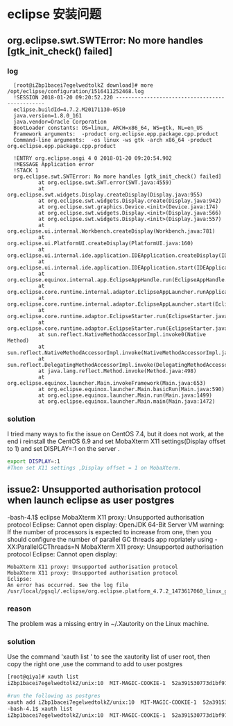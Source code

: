 # eclipse 安装问题
## org.eclipse.swt.SWTError: No more handles [gtk_init_check() failed]
### log
      [root@iZbp1bacei7egelwedtolkZ download]# more /opt/eclipse/configuration/1516411252468.log
      !SESSION 2018-01-20 09:20:52.220 -----------------------------------------------
      eclipse.buildId=4.7.2.M20171130-0510
      java.version=1.8.0_161
      java.vendor=Oracle Corporation
      BootLoader constants: OS=linux, ARCH=x86_64, WS=gtk, NL=en_US
      Framework arguments:  -product org.eclipse.epp.package.cpp.product
      Command-line arguments:  -os linux -ws gtk -arch x86_64 -product org.eclipse.epp.package.cpp.product

      !ENTRY org.eclipse.osgi 4 0 2018-01-20 09:20:54.902
      !MESSAGE Application error
      !STACK 1
      org.eclipse.swt.SWTError: No more handles [gtk_init_check() failed]
              at org.eclipse.swt.SWT.error(SWT.java:4559)
              at org.eclipse.swt.widgets.Display.createDisplay(Display.java:955)
              at org.eclipse.swt.widgets.Display.create(Display.java:942)
              at org.eclipse.swt.graphics.Device.<init>(Device.java:174)
              at org.eclipse.swt.widgets.Display.<init>(Display.java:566)
              at org.eclipse.swt.widgets.Display.<init>(Display.java:557)
              at org.eclipse.ui.internal.Workbench.createDisplay(Workbench.java:781)
              at org.eclipse.ui.PlatformUI.createDisplay(PlatformUI.java:160)
              at org.eclipse.ui.internal.ide.application.IDEApplication.createDisplay(IDEApplication.java:181)
              at org.eclipse.ui.internal.ide.application.IDEApplication.start(IDEApplication.java:124)
              at org.eclipse.equinox.internal.app.EclipseAppHandle.run(EclipseAppHandle.java:196)
              at org.eclipse.core.runtime.internal.adaptor.EclipseAppLauncher.runApplication(EclipseAppLauncher.java:134)
              at org.eclipse.core.runtime.internal.adaptor.EclipseAppLauncher.start(EclipseAppLauncher.java:104)
              at org.eclipse.core.runtime.adaptor.EclipseStarter.run(EclipseStarter.java:388)
              at org.eclipse.core.runtime.adaptor.EclipseStarter.run(EclipseStarter.java:243)
              at sun.reflect.NativeMethodAccessorImpl.invoke0(Native Method)
              at sun.reflect.NativeMethodAccessorImpl.invoke(NativeMethodAccessorImpl.java:62)
              at sun.reflect.DelegatingMethodAccessorImpl.invoke(DelegatingMethodAccessorImpl.java:43)
              at java.lang.reflect.Method.invoke(Method.java:498)
              at org.eclipse.equinox.launcher.Main.invokeFramework(Main.java:653)
              at org.eclipse.equinox.launcher.Main.basicRun(Main.java:590)
              at org.eclipse.equinox.launcher.Main.run(Main.java:1499)
              at org.eclipse.equinox.launcher.Main.main(Main.java:1472)

### solution
  I tried many ways to fix the issue on CentOS 7.4, but it does not work, at the
  end i reinstall the CentOS 6.9 and set MobaXterm X11 settings(Display offset to 1)
  and set DISPLAY=:1 on the server .
```sh
export DISPLAY=:1
#Then set X11 settings ,Display offset = 1 on MobaXterm.
```

## issue2: Unsupported authorisation protocol when launch eclipse as user postgres
-bash-4.1$ eclipse
    MobaXterm X11 proxy: Unsupported authorisation protocol
    Eclipse: Cannot open display:
    OpenJDK 64-Bit Server VM warning: If the number of processors is expected to increase from one,
    then you should configure the number of parallel GC threads app   ropriately using -XX:ParallelGCThreads=N
    MobaXterm X11 proxy: Unsupported authorisation protocol
    Eclipse: Cannot open display:

    MobaXterm X11 proxy: Unsupported authorisation protocol
    MobaXterm X11 proxy: Unsupported authorisation protocol
    Eclipse:
    An error has occurred. See the log file
    /usr/local/pgsql/.eclipse/org.eclipse.platform_4.7.2_1473617060_linux_gtk_x86_64/configuration/1516530847787.log.
### reason
  The problem was a missing entry in ~/.Xautority on the Linux machine.
### solution
  Use the command 'xauth list ' to see the xautority list of user root, then copy
  the right one ,use the command to add to user postgres
```sh
[root@qiya]# xauth list
iZbp1bacei7egelwedtolkZ/unix:10  MIT-MAGIC-COOKIE-1  52a391530773d1bf979d689fc5dee3f3

#run the following as postgres
xauth add iZbp1bacei7egelwedtolkZ/unix:10  MIT-MAGIC-COOKIE-1  52a391530773d1bf979d689fc5dee3f3
-bash-4.1$ xauth list
iZbp1bacei7egelwedtolkZ/unix:10  MIT-MAGIC-COOKIE-1  52a391530773d1bf979d689fc5dee3f3
```
